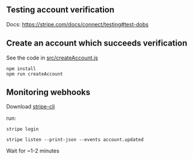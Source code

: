 ## Testing account verification

Docs: https://stripe.com/docs/connect/testing#test-dobs

## Create an account which succeeds verification

See the code in [src/createAccount.js](https://glitch.com/edit/#!/uw-stripe-account-demo?path=src%2FcreateAccount.js%3A37%3A15)

```
npm install
npm run createAccount
```

## Monitoring webhooks

Download [stripe-cli](https://stripe.com/docs/stripe-cli#install)

run: 

```
stripe login

stripe listen --print-json --events account.updated
```

Wait for ~1-2 minutes